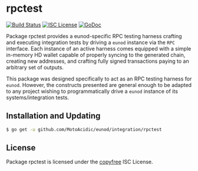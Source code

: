 rpctest
=======

[![Build Status](https://github.com/MotoAcidic/eunod/workflows/Build%20and%20Test/badge.svg)](https://github.com/MotoAcidic/eunod/actions)
[![ISC License](http://img.shields.io/badge/license-ISC-blue.svg)](http://copyfree.org)
[![GoDoc](https://img.shields.io/badge/godoc-reference-blue.svg)](https://pkg.go.dev/github.com/MotoAcidic/eunod/integration/rpctest)

Package rpctest provides a eunod-specific RPC testing harness crafting and
executing integration tests by driving a `eunod` instance via the `RPC`
interface. Each instance of an active harness comes equipped with a simple
in-memory HD wallet capable of properly syncing to the generated chain,
creating new addresses, and crafting fully signed transactions paying to an
arbitrary set of outputs.

This package was designed specifically to act as an RPC testing harness for
`eunod`. However, the constructs presented are general enough to be adapted to
any project wishing to programmatically drive a `eunod` instance of its
systems/integration tests.

## Installation and Updating

```bash
$ go get -u github.com/MotoAcidic/eunod/integration/rpctest
```

## License

Package rpctest is licensed under the [copyfree](http://copyfree.org) ISC
License.

